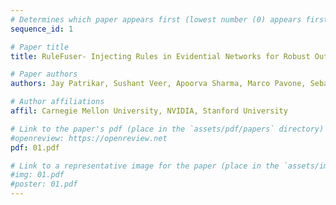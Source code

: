 ```yaml
---
# Determines which paper appears first (lowest number (0) appears first)
sequence_id: 1

# Paper title
title: RuleFuser- Injecting Rules in Evidential Networks for Robust Out-of-Distribution Trajectory Prediction

# Paper authors
authors: Jay Patrikar, Sushant Veer, Apoorva Sharma, Marco Pavone, Sebastian Scherer

# Author affiliations
affil: Carnegie Mellon University, NVIDIA, Stanford University

# Link to the paper's pdf (place in the `assets/pdf/papers` directory)
#openreview: https://openreview.net
pdf: 01.pdf

# Link to a representative image for the paper (place in the `assets/img/papers` directory)
#img: 01.pdf
#poster: 01.pdf
---
```

